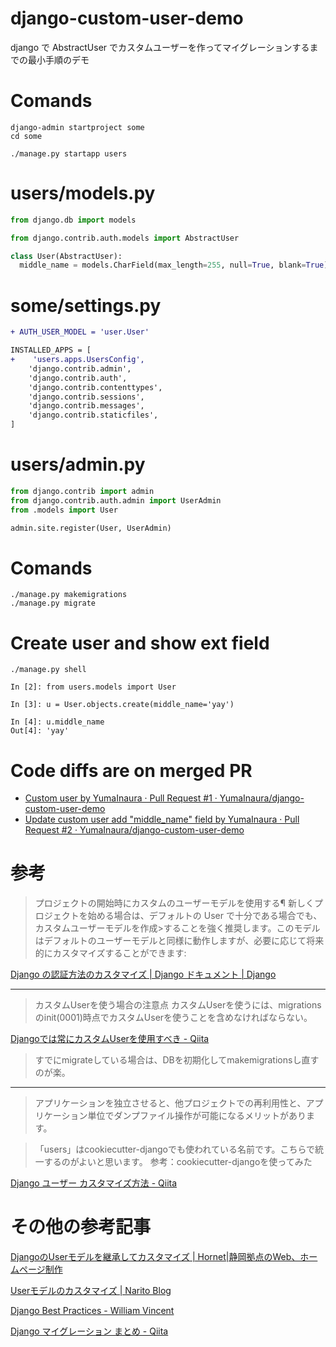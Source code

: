 # django-custom-user-demo

django で AbstractUser でカスタムユーザーを作ってマイグレーションするまでの最小手順のデモ

# Comands


```
django-admin startproject some
cd some

./manage.py startapp users
```

# users/models.py


```py
from django.db import models

from django.contrib.auth.models import AbstractUser

class User(AbstractUser):
  middle_name = models.CharField(max_length=255, null=True, blank=True)
```

# some/settings.py

```diff
+ AUTH_USER_MODEL = 'user.User'
```

```diff
INSTALLED_APPS = [
+    'users.apps.UsersConfig',
    'django.contrib.admin',
    'django.contrib.auth',
    'django.contrib.contenttypes',
    'django.contrib.sessions',
    'django.contrib.messages',
    'django.contrib.staticfiles',
]

```


# users/admin.py

```py
from django.contrib import admin
from django.contrib.auth.admin import UserAdmin
from .models import User

admin.site.register(User, UserAdmin)
```

# Comands

```
./manage.py makemigrations
./manage.py migrate
```

# Create user and show ext field

```
./manage.py shell
```

```
In [2]: from users.models import User

In [3]: u = User.objects.create(middle_name='yay')

In [4]: u.middle_name
Out[4]: 'yay'
```


# Code diffs are on merged PR

- [Custom user by YumaInaura · Pull Request #1 · YumaInaura/django-custom-user-demo](https://github.com/YumaInaura/django-custom-user-demo/pull/1)
- [Update custom user add "middle_name" field by YumaInaura · Pull Request #2 · YumaInaura/django-custom-user-demo](https://github.com/YumaInaura/django-custom-user-demo/pull/2)


# 参考
 

>プロジェクトの開始時にカスタムのユーザーモデルを使用する¶
新しくプロジェクトを始める場合は、デフォルトの User で十分である場合でも、カスタムユーザーモデルを作成>することを強く推奨します。このモデルはデフォルトのユーザーモデルと同様に動作しますが、必要に応じて将来的にカスタマイズすることができます:


[Django の認証方法のカスタマイズ | Django ドキュメント | Django](https://docs.djangoproject.com/ja/2.2/topics/auth/customizing/#using-a-custom-user-model-when-starting-a-project)

---


>カスタムUserを使う場合の注意点
>カスタムUserを使うには、migrationsのinit(0001)時点でカスタムUserを使うことを含めなければならない。

[Djangoでは常にカスタムUserを使用すべき - Qiita](https://qiita.com/NAKKA-K/items/7627b6a22f364941b989)


>すでにmigrateしている場合は、DBを初期化してmakemigrationsし直すのが楽。

---

>アプリケーションを独立させると、他プロジェクトでの再利用性と、アプリケーション単位でダンプファイル操作が可能になるメリットがあります。

>「users」はcookiecutter-djangoでも使われている名前です。こちらで統一するのがよいと思います。
参考：cookiecutter-djangoを使ってみた

[Django ユーザー カスタマイズ方法 - Qiita](https://qiita.com/okoppe8/items/10ae61808dc3056f9c8e)


# その他の参考記事


[DjangoのUserモデルを継承してカスタマイズ | Hornet|静岡拠点のWeb、ホームページ制作](https://hombre-nuevo.com/python/python0048/#h2_1)

[Userモデルのカスタマイズ | Narito Blog](https://narito.ninja/blog/detail/39/)

[Django Best Practices - William Vincent](https://wsvincent.com/django-best-practices/)

[Django マイグレーション まとめ - Qiita](https://qiita.com/okoppe8/items/c9f8372d5ac9a9679396)
 
